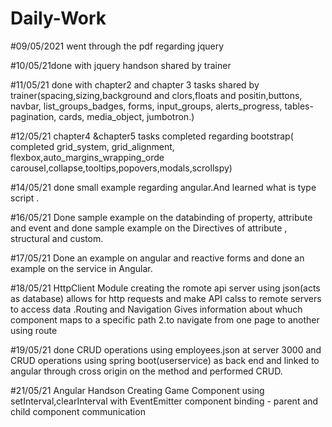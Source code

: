 # Daily-Work


#09/05/2021 went through the pdf regarding jquery


#10/05/21done with jquery handson shared by trainer

#11/05/21 done with chapter2 and chapter 3 tasks shared by trainer(spacing,sizing,background and clors,floats and positin,buttons, navbar, list_groups_badges, forms, input_groups, alerts_progress, tables-pagination, cards, media_object, jumbotron.)

#12/05/21 chapter4 &chapter5 tasks completed regarding bootstrap( completed grid_system, grid_alignment, flexbox,auto_margins_wrapping_orde carousel,collapse,tooltips,popovers,modals,scrollspy)

#14/05/21 done small example regarding angular.And learned what is type script .

#16/05/21 Done sample example on the databinding of property, attribute and event and done sample example on the Directives of attribute , structural and custom.

#17/05/21 Done an example on angular and reactive forms and done an example on the service in Angular.

#18/05/21  HttpClient Module creating the romote api server using json(acts as database) allows for http requests and make API calss to remote servers to access data .Routing and Navigation Gives information about whuch component maps to a specific path 2.to navigate from one page to another using route

#19/05/21 done CRUD operations using employees.json at server 3000 and  CRUD operations using spring boot(userservice) as back end and linked to angular through cross origin on the method and performed CRUD.

#21/05/21  Angular Handson Creating Game Component using setInterval,clearInterval with EventEmitter component binding - parent and child component communication
